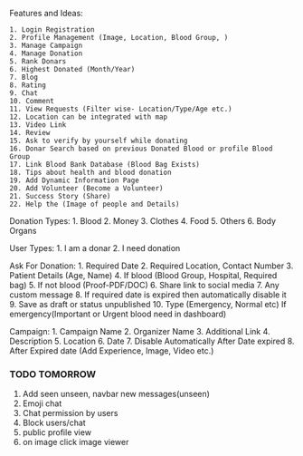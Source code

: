 Features and Ideas:
	
	1. Login Registration
	2. Profile Management (Image, Location, Blood Group, )
	3. Manage Campaign
	4. Manage Donation
	5. Rank Donars
	6. Highest Donated (Month/Year)
	7. Blog
	8. Rating
	9. Chat
	10. Comment
	11. View Requests (Filter wise- Location/Type/Age etc.)
	12. Location can be integrated with map
	13. Video Link
	14. Review
	15. Ask to verify by yourself while donating
	16. Donar Search based on previous Donated Blood or profile Blood Group
	17. Link Blood Bank Database (Blood Bag Exists)
	18. Tips about health and blood donation
	19. Add Dynamic Information Page
	20. Add Volunteer (Become a Volunteer)
	21. Success Story (Share)
	22. Help the (Image of people and Details)

Donation Types:
	1. Blood
	2. Money
	3. Clothes
	4. Food
	5. Others
	6. Body Organs

User Types:
	1. I am a donar
	2. I need donation

Ask For Donation:
	1. Required Date
	2. Required Location, Contact Number
	3. Patient Details (Age, Name)
	4. If blood (Blood Group, Hospital, Required bag)
	5. If not blood (Proof-PDF/DOC)
	6. Share link to social media
	7. Any custom message
	8. If required date is expired then automatically disable it
	9. Save as draft or status unpublished
	10. Type (Emergency, Normal etc) If emergency(Important or Urgent blood need in dashboard)

Campaign:
	1. Campaign Name
	2. Organizer Name
	3. Additional Link
	4. Description
	5. Location
	6. Date
	7. Disable Automatically After Date expired
	8. After Expired date (Add Experience, Image, Video etc.)

### TODO TOMORROW

1. Add seen unseen, navbar new messages(unseen)
2. Emoji chat
3. Chat permission by users
4. Block users/chat
5. public profile view
6. on image click image viewer